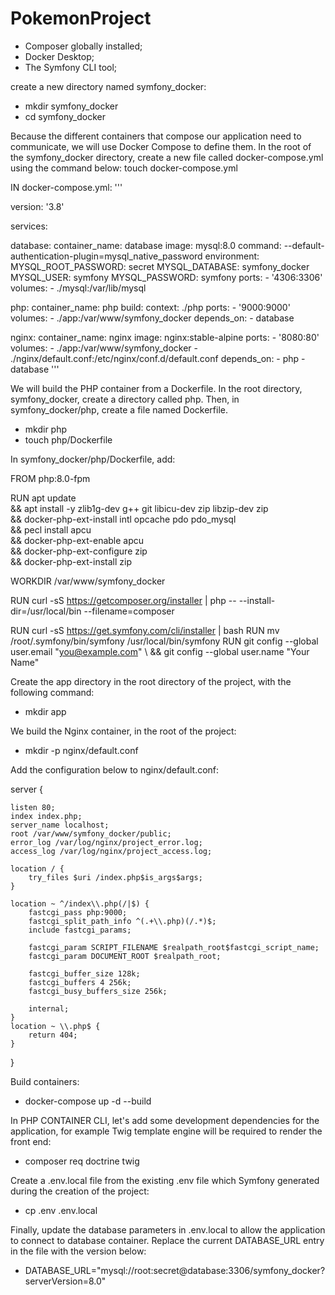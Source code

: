 # PokemonProject
- Composer globally installed;
- Docker Desktop;
- The Symfony CLI tool;

create a new directory named symfony_docker:
- mkdir symfony_docker
- cd symfony_docker

Because the different containers that compose our application need to communicate, we will use Docker Compose to define them. In the root of the symfony_docker directory, 
create a new file called docker-compose.yml using the command below:
touch docker-compose.yml

IN docker-compose.yml:
'''

version: '3.8'

services:

  database:
    container_name: database
    image: mysql:8.0
    command: --default-authentication-plugin=mysql_native_password
    environment:
      MYSQL_ROOT_PASSWORD: secret
      MYSQL_DATABASE: symfony_docker
      MYSQL_USER: symfony
      MYSQL_PASSWORD: symfony
    ports:
      - '4306:3306'
    volumes:
      - ./mysql:/var/lib/mysql
      
  php:
    container_name: php
    build:
      context: ./php
    ports:
      - '9000:9000'
    volumes:
      - ./app:/var/www/symfony_docker
    depends_on:
      - database
      
  nginx:
    container_name: nginx
    image: nginx:stable-alpine
    ports:
      - '8080:80'
    volumes:
      - ./app:/var/www/symfony_docker
      - ./nginx/default.conf:/etc/nginx/conf.d/default.conf
    depends_on:
      - php
      - database
'''
	  
	  

We will build the PHP container from a Dockerfile.
In the root directory, symfony_docker, create a directory called php. Then, in symfony_docker/php, create a file named Dockerfile.
- mkdir php
- touch php/Dockerfile


In symfony_docker/php/Dockerfile, add:


FROM php:8.0-fpm

RUN apt update \
    && apt install -y zlib1g-dev g++ git libicu-dev zip libzip-dev zip \
    && docker-php-ext-install intl opcache pdo pdo_mysql \
    && pecl install apcu \
    && docker-php-ext-enable apcu \
    && docker-php-ext-configure zip \
    && docker-php-ext-install zip

WORKDIR /var/www/symfony_docker

RUN curl -sS https://getcomposer.org/installer | php -- --install-dir=/usr/local/bin --filename=composer

RUN curl -sS https://get.symfony.com/cli/installer | bash
RUN mv /root/.symfony/bin/symfony /usr/local/bin/symfony
RUN git config --global user.email "you@example.com" \ 
    && git config --global user.name "Your Name"
    
    



Create the app directory in the root directory of the project, with the following command:
- mkdir app




We build the Nginx container, in the root of the project:
- mkdir -p nginx/default.conf



Add the configuration below to nginx/default.conf:

server {

    listen 80;
    index index.php;
    server_name localhost;
    root /var/www/symfony_docker/public;
    error_log /var/log/nginx/project_error.log;
    access_log /var/log/nginx/project_access.log;
    
    location / {
        try_files $uri /index.php$is_args$args;
    }

    location ~ ^/index\\.php(/|$) {
        fastcgi_pass php:9000;
        fastcgi_split_path_info ^(.+\\.php)(/.*)$;
        include fastcgi_params;

        fastcgi_param SCRIPT_FILENAME $realpath_root$fastcgi_script_name;
        fastcgi_param DOCUMENT_ROOT $realpath_root;

        fastcgi_buffer_size 128k;
        fastcgi_buffers 4 256k;
        fastcgi_busy_buffers_size 256k;

        internal;
    }
    location ~ \\.php$ {
        return 404;
    }
    
}




Build containers:
- docker-compose up -d --build


In PHP CONTAINER CLI, let's add some development dependencies for the application, 
for example Twig template engine will be required to render the front end:
- composer req doctrine twig



Create a .env.local file from the existing .env file which Symfony generated during the creation of the project:
- cp .env .env.local

Finally, update the database parameters in .env.local to allow the application to connect to database container.
Replace the current DATABASE_URL entry in the file with the version below:
- DATABASE_URL="mysql://root:secret@database:3306/symfony_docker?serverVersion=8.0"
